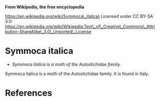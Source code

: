 **From Wikipedia, the free encyclopedia**

https://en.wikipedia.org/wiki/Symmoca\_italica\
Licensed under CC BY-SA 3.0:\
https://en.wikipedia.org/wiki/Wikipedia:Text\_of\_Creative\_Commons\_Attribution-ShareAlike\_3.0\_Unported\_License

Symmoca italica
===============

-   *Symmoca italica is a moth of the Autostichidae family.*

Symmoca italica is a moth of the Autostichidae family. It is found in
Italy.

References
==========
